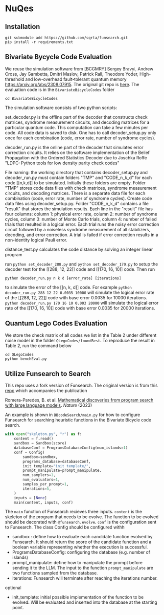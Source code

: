 # NuQes

## Installation

```
git submodule add https://github.com/sqrta/funsearch.git
pip install -r requirements.txt
```

## Bivariate Bycycle Code Evaluation

We reuse the simulation software from [BCGMRY] Sergey Bravyi, Andrew Cross, Jay Gambetta, Dmitri Maslov, Patrick Rall, Theodore Yoder, High-threshold and low-overhead fault-tolerant quantum memory https://arxiv.org/abs/2308.07915. The original git repo is [here](https://github.com/sbravyi/BivariateBicycleCodes). The evaluation code is in the `BivariateBicycleCodes` folder

```
cd BivariateBicycleCodes
```

The simulation software consists of two python scripts:

set_decoder.py is the offline part of the decoder that constructs check matrices, syndrome measurement circuits, and decoding matrices for a particular quantum code. This computation can take a few minutes per code. All code data is saved to disk. One has to call decoder_setup.py only once for each combination (code, error rate, number of syndrome cycles).

decoder_run.py is the online part of the decoder that simulates error correction circuits. It relies on the software implementation of the Belief Propagation with the Ordered Statistics Decoder due to Joschka Roffe "LDPC: Python tools for low density parity check codes"

File naming: the working directory that contains decoder_setup.py and decoder_run.py must contain folders "TMP" and "CODE_n_k_d" for each code [[n,k,d]] to be simulated. Initially these folders are empty. Folder "TMP" stores code data files with check matrices, syndrome measurement circuits, and decoding matrices. There is a separate data file for each combination (code, error rate, number of syndrome cycles). Create code data files using decoder_setup.py. Folder "CODE_n_k_d" contains a file "result" that stores the simulation results. Each line in the "result" file has four columns: column 1: physical error rate, column 2: number of syndrome cycles, column 3: number of Monte Carlo trials, column 4: number of failed trials that resulted in a logical error. Each trial runs the noisy error correction circuit followed by a noiseless syndrome measurement of all stabilizers, decoding, and error correction. A trial is failed if error correction results in a non-identity logical Pauli error.

distance_test.py calculates the code distance by solving an integer linear program

run `python set_decoder_288.py` and `python set_decoder_170.py` to setup the decoder test for the [[288, 12, 22]] code and [[170, 16, 10]] code. Then run 
```
python decoder_run.py n k d [error_rate] [iterations]
``` 
to simulate the error of the [[n, k, d]] code. For example `python decoder_run.py 288 12 22 0.0035 10000` will simulate the logical error rate of the [[288, 12, 22]] code with base error 0.0035 for 10000 iterations. `python decoder_run.py 170 16 10 0.003 20000` will simulate the logical error rate of the [[170, 16, 10]] code with base error 0.0035 for 20000 iterations.

## Quantum Lego Codes Evaluation

We store the check matrix of all codes we list in the Table 2 under different noise model in the folder `QLegoCodes/foundBest`. To reproduce the result in Table 2, run the command below

```
cd QLegoCodes
python benchEval.py
```

## Utilize Funsearch to Search

This repo uses a fork version of Funsearch. The original version is from this [repo](https://github.com/google-deepmind/funsearch) which accompanies the publication 

Romera-Paredes, B. et al. [Mathematical discoveries from program search with large language models](https://www.nature.com/articles/s41586-023-06924-6). *Nature* (2023)

An example is shown in `BBcodeSearch/main.py` for how to configure Funsearch for searching heuristic functions in the Bivariate Bicycle code search. 

```python
with open("skeleton.py", "r") as f:
    content = f.read()
    sandbox = Sandbox(score)
    databaseConf = ProgramsDatabaseConfig(num_islands=1)
    conf = Config(
        sandbox=sandbox,
        programs_database=databaseConf,
        init_template="init_template/",
        prompt_manipulate=prompt_manipulate,
        num_samplers=1,
        num_evaluators=1,
        samples_per_prompt=1,
        iterations=5,
    )
    inputs = [None]
    main(content, inputs, conf)
```
The `main` function of Funsearch recieves three inputs. `content` is the skeleton of the program that needs to be evolve. The function to be evolved should be decorated with `@funsearch.evolve`. `conf` is the configuration sent to Funsearch. The class Config should be configured withh

- sandbox : define how to evaluate each candidate function evolved by Funsearch. It should return the score of the candidate function and a boolean variable representing whether the execution is successful.
- ProgramsDatabaseConfig: configuring the database (e.g. number of islands)
- prompt_manipulate: define how to manipulate the prompt before sending it to the LLM. The input to the function `prompt_manipulate` are two functions sampled from the database.
- iterations: Funsearch will terminate after reaching the iterations number.
  
optional

- init_template: initial possible implementation of the function to be evolved. Will be evaluated and inserted into the database at the starting point.